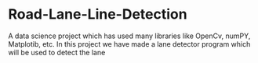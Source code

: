 # Road-Lane-Line-Detection
A data science project which has used many libraries like OpenCv, numPY, Matplotib, etc. In this project we have made a lane  detector program which will be used to detect the lane
